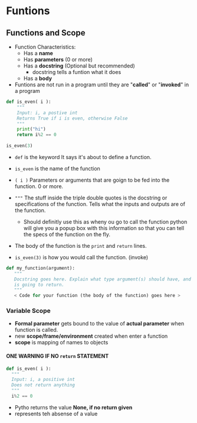 # Funtions
## Functions and Scope

- Function Characteristics:
  - Has a __name__
  - Has __parameters__ (0 or more)
  - Has a __docstring__ (Optional but recommended)
    - docstring tells a funtion what it does
  - Has a __body__
- Funtions are not run in a program until they are "__called__" or "__invoked__" in a program


```python
def is_even( i ):
    """
    Input: i, a postive int
    Returns True if i is even, otherwise False
    """
    print("hi")
    return i%2 == 0
    
is_even(3)
```

- `def` is the keyword It says it's about to define a function.
- `is_even` is the name of the function
- `( i )`  Parameters or arguments that are goign to be fed into the function.  0 or more.
- `"""` The stuff inside the triple double quotes is the docstring or specifications of the function.  Tells what the inputs and outputs are of the function.
  - Should definitly use this as wheny ou go to call the function python will give you a popup box with this information so that you can tell the specs of the function on the fly.

- The body of the function is the `print` and `return` lines.

- `is_even(3)`  is how you would call the function.  (invoke)

```python
def my_function(argument):
   """
   Docstring goes here. Explain what type argument(s) should have, and what your function
   is going to return.
   """
   < Code for your function (the body of the function) goes here >
```

### Variable Scope

- __Formal parameter__ gets bound to the value of __actual parameter__ when function is called.
- new __scope/frame/environment__ created when enter a function
- __scope__ is mapping of names to objects

#### ONE WARNING IF NO `return` STATEMENT
```python
def is_even( i ):
  """
  Input: i, a positive int
  Does not return anything
  """
  i%2 == 0
```
- Pytho returns the value __None, if no return given__
- represents teh absense of a value












